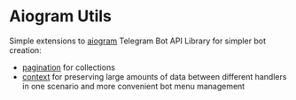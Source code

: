 # Aiogram Utils

Simple extensions to [aiogram](https://aiogram.dev) Telegram Bot API Library for simpler bot creation:

- [pagination](tgutils/pages) for collections
- [context](tgutils/context) for preserving large amounts of data between different handlers in one scenario 
  and more convenient bot menu management